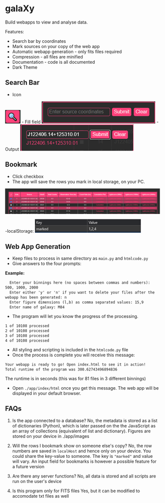 # galaXy
Build webapps to view and analyse data.

Features:
- Search bar by coordinates
- Mark sources on your copy of the web app
- Automatic webapp generation - only fits files required
- Compression - all files are minified
- Documentation - code is all documented
- Dark Theme

## Search Bar
- Icon
<img src="mag.png">
- Fill field
<img src="search.png">
- Output
<img src="result.png">

## Bookmark
- Click checkbox
- The app will save the rows you mark in local storage, on your PC.

<img src="highlighting.png">

-localStorage:
<img src="localstorage.png">

## Web App Generation
- Keep files to process in same directory as `main.py` and `htmlcode.py`
- Give answers to the four prompts:

**Example:**
```
  Enter your binnings here (no spaces between commas and numbers): 500, 1000, 2000
  Enter either 'y' or 'n' if you want to delete your files after the webapp has been generated: n
  Enter figure dimensions (l,b) as comma separated values: 15,9
  Enter name of galaxy: M84
 ```
 
- The program will let you know the progress of the processing.
```
1 of 10108 processed
2 of 10108 processed
3 of 10108 processed
4 of 10108 processed
```
- All styling and scripting is included in the `htmlcode.py` file
- Once the process is complete you will receive this message:
```
Your webapp is ready to go! Open index.html to see it in action!
Total runtime of the program was 300.62743496894836
```
The runtime is in seconds (this was for 81 files in 3 different binnings)

- Open `./app/index/html` once you get this message. The web app will be displayed in your default browser.

## FAQs
1. Is the app connected to a database?
No, the metadata is stored as a list of dictionaries (Python), which is later passed on the the JavaScript as an array of collections (equivalent of list and dictionary). Figures are stored on your device in ./app/images

2. Will the rows I bookmark show on someone else's copy?
No, the row numbers are saved in `localHost` and hence only on your device. You could share the key-value to someone. The key is `"marked"` and value will vary.
An input field for bookmarks is however a possible feature for a future version

3. Are there any server functions?
No, all data is stored and all scripts are run on the user's device

4. Is this program only for FITS files
Yes, but it can be modified to accomodate txt files as well

